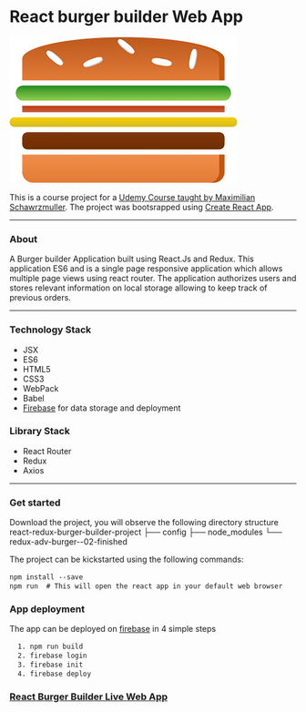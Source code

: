 # React burger builder Web App
![Burger Builder](https://github.com/AnkitMish/Resume/blob/master/react-redux-burger-builder-project/redux-adv-burger--02-finished/build/static/media/burger-logo.b8503d26.png "Burger Builder Logo") 

This is a course project for a [Udemy Course taught by Maximilian Schawrzmuller](https://www.udemy.com/course/react-the-complete-guide-incl-redux/). The project was bootsrapped using [Create React App](https://github.com/facebook/create-react-app).
***

### About

A Burger builder Application built using React.Js and Redux. This application ES6 and is a single page responsive application which allows multiple page views using react router. The application authorizes users and stores relevant information on local storage allowing to keep track of previous orders.
***

  ### Technology Stack
   * JSX
   * ES6
   * HTML5
   * CSS3
   * WebPack
   * Babel
   * [Firebase](https://firebase.google.com/) for data storage and deployment
  
  ### Library Stack
   * React Router
   * Redux
   * Axios
    
***

### Get started
Download the project, you will observe the following directory structure
        react-redux-burger-builder-project
        ├── config
        ├── node_modules
        └── redux-adv-burger--02-finished
        
The project can be kickstarted using the following commands:

    npm install --save
    npm run  # This will open the react app in your default web browser
    

### App deployment
The app can be deployed on [firebase](https://firebase.google.com) in 4 simple steps

      1. npm run build
      2. firebase login
      3. firebase init
      4. firebase deploy
      
  ### [React Burger Builder Live Web App](https://react-burger-e8f17.web.app/)
 

